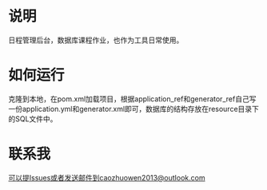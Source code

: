 # 说明

日程管理后台，数据库课程作业，也作为工具日常使用。

# 如何运行

克隆到本地，在pom.xml加载项目，根据application_ref和generator_ref自己写一份application.yml和generator.xml即可，数据库的结构存放在resource目录下的SQL文件中。

# 联系我

可以提Issues或者发送邮件到caozhuowen2013@outlook.com
